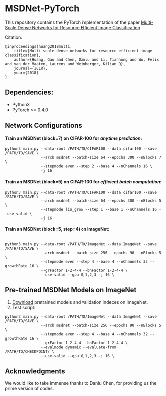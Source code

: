 # MSDNet-PyTorch

This repository contains the PyTorch implementation of the paper [Multi-Scale Dense Networks for Resource Efficient Image Classification](https://arxiv.org/pdf/1703.09844.pdf)

Citation:

    @inproceedings{huang2018multi,
        title={Multi-scale dense networks for resource efficient image classification},
        author={Huang, Gao and Chen, Danlu and Li, Tianhong and Wu, Felix and van der Maaten, Laurens and Weinberger, Kilian Q},
        journal={ICLR},
        year={2018}
    }

## Dependencies:

+ Python3
+ PyTorch >= 0.4.0

## Network Configurations

#### Train an MSDNet (block=7) on CIFAR-100 for *anytime prediction*: 

```
python3 main.py --data-root /PATH/TO/CIFAR100 --data cifar100 --save /PATH/TO/SAVE \
                --arch msdnet --batch-size 64 --epochs 300 --nBlocks 7 \
                --stepmode even --step 2 --base 4 --nChannels 16 \
                -j 16
```

#### Train an MSDNet (block=5) on CIFAR-100 for *efficient batch computation*:

```
python3 main.py --data-root /PATH/TO/CIFAR100 --data cifar100 --save /PATH/TO/SAVE \
                --arch msdnet --batch-size 64 --epochs 300 --nBlocks 5 \
                --stepmode lin_grow --step 1 --base 1 --nChannels 16 --use-valid \
                -j 16
```

#### Train an MSDNet (block=5, step=4) on ImageNet:

```

python3 main.py --data-root /PATH/TO/ImageNet --data ImageNet --save /PATH/TO/SAVE \
                --arch msdnet --batch-size 256 --epochs 90 --nBlocks 5 \
                --stepmode even --step 4 --base 4 --nChannels 32 --growthRate 16 \
                --grFactor 1-2-4-4 --bnFactor 1-2-4-4 \
                --use-valid --gpu 0,1,2,3 -j 16 \
```

## Pre-trained MSDNet Models on ImageNet
1. [Download](https://www.dropbox.com/sh/7p758wfcq4wm6lf/AACU4hFtV1_4UQavexrsSs1Ba?dl=0) pretrained models and validation indeces on ImageNet.
2. Test script:
```
python3 main.py --data-root /PATH/TO/ImageNet --data ImageNet --save /PATH/TO/SAVE \
                --arch msdnet --batch-size 256 --epochs 90 --nBlocks 5 \
                --stepmode even --step 4 --base 4 --nChannels 32 --growthRate 16 \
                --grFactor 1-2-4-4 --bnFactor 1-2-4-4 \
                --evalmode dynamic --evaluate-from /PATH/TO/CHECKPOINT/ \
                --use-valid --gpu 0,1,2,3 -j 16 \
```
   

## Acknowledgments

We would like to take immense thanks to Danlu Chen, for providing us the prime version of codes.